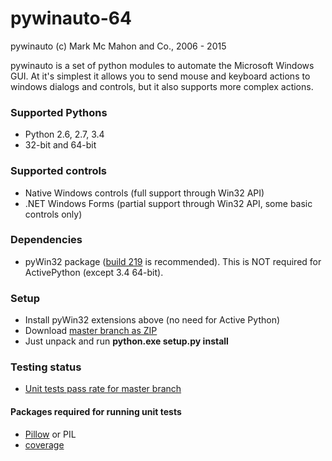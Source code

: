 pywinauto-64
============

pywinauto (c) Mark Mc Mahon and Co., 2006 - 2015

pywinauto is a set of python modules to automate the Microsoft Windows GUI. 
At it's simplest it allows you to send mouse and keyboard actions to windows 
dialogs and controls, but it also supports more complex actions.

### Supported Pythons
* Python 2.6, 2.7, 3.4
* 32-bit and 64-bit

### Supported controls
* Native Windows controls (full support through Win32 API)
* .NET Windows Forms (partial support through Win32 API, some basic controls only)


### Dependencies
* pyWin32 package ([build 219](http://sourceforge.net/projects/pywin32/files/pywin32/Build%20219/) is recommended). This is NOT required for ActivePython (except 3.4 64-bit).

### Setup

* Install pyWin32 extensions above (no need for Active Python)
* Download [master branch as ZIP](https://github.com/vasily-v-ryabov/pywinauto-64/archive/master.zip)
* Just unpack and run **python.exe setup.py install**

### Testing status

* [Unit tests pass rate for master branch](https://github.com/vasily-v-ryabov/pywinauto-64/wiki/Unit-testing-status)

#### Packages required for running unit tests
* [Pillow](https://pypi.python.org/pypi/Pillow/2.7.0) or PIL
* [coverage](https://pypi.python.org/pypi/coverage)